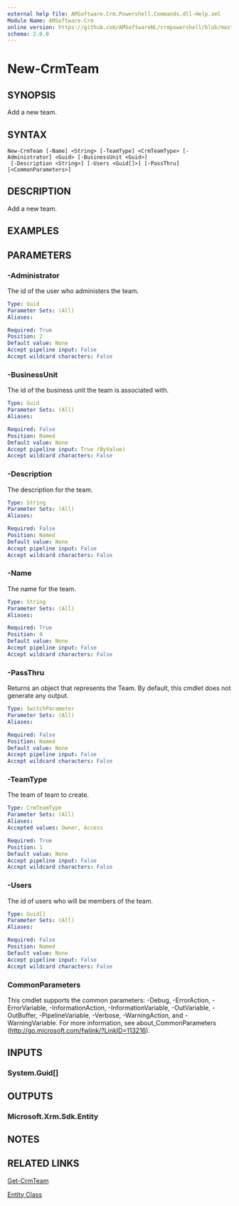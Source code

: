 ```yaml
---
external help file: AMSoftware.Crm.Powershell.Commands.dll-Help.xml
Module Name: AMSoftware.Crm
online version: https://github.com/AMSoftwareNL/crmpowershell/blob/master/docs/New-CrmTeam.md
schema: 2.0.0
---
```


# New-CrmTeam

## SYNOPSIS
Add a new team.

## SYNTAX

```
New-CrmTeam [-Name] <String> [-TeamType] <CrmTeamType> [-Administrator] <Guid> [-BusinessUnit <Guid>]
 [-Description <String>] [-Users <Guid[]>] [-PassThru] [<CommonParameters>]
```

## DESCRIPTION
Add a new team.

## EXAMPLES

## PARAMETERS

### -Administrator
The id of the user who administers the team.

```yaml
Type: Guid
Parameter Sets: (All)
Aliases: 

Required: True
Position: 2
Default value: None
Accept pipeline input: False
Accept wildcard characters: False
```

### -BusinessUnit
The id of the business unit the team is associated with.

```yaml
Type: Guid
Parameter Sets: (All)
Aliases: 

Required: False
Position: Named
Default value: None
Accept pipeline input: True (ByValue)
Accept wildcard characters: False
```

### -Description
The description for the team.

```yaml
Type: String
Parameter Sets: (All)
Aliases: 

Required: False
Position: Named
Default value: None
Accept pipeline input: False
Accept wildcard characters: False
```

### -Name
The name for the team.

```yaml
Type: String
Parameter Sets: (All)
Aliases: 

Required: True
Position: 0
Default value: None
Accept pipeline input: False
Accept wildcard characters: False
```

### -PassThru
Returns an object that represents the Team. By default, this cmdlet does not generate any output.

```yaml
Type: SwitchParameter
Parameter Sets: (All)
Aliases: 

Required: False
Position: Named
Default value: None
Accept pipeline input: False
Accept wildcard characters: False
```

### -TeamType
The team of team to create.

```yaml
Type: CrmTeamType
Parameter Sets: (All)
Aliases: 
Accepted values: Owner, Access

Required: True
Position: 1
Default value: None
Accept pipeline input: False
Accept wildcard characters: False
```

### -Users
The id of users who will be members of the team.

```yaml
Type: Guid[]
Parameter Sets: (All)
Aliases: 

Required: False
Position: Named
Default value: None
Accept pipeline input: False
Accept wildcard characters: False
```

### CommonParameters
This cmdlet supports the common parameters: -Debug, -ErrorAction, -ErrorVariable, -InformationAction, -InformationVariable, -OutVariable, -OutBuffer, -PipelineVariable, -Verbose, -WarningAction, and -WarningVariable. For more information, see about_CommonParameters (http://go.microsoft.com/fwlink/?LinkID=113216).

## INPUTS

### System.Guid[]

## OUTPUTS

### Microsoft.Xrm.Sdk.Entity

## NOTES

## RELATED LINKS

[Get-CrmTeam](Get-CrmTeam.md)

[Entity Class](https://msdn.microsoft.com/library/microsoft.xrm.sdk.entity.aspx)
